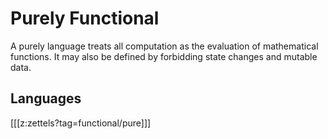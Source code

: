 # Purely Functional

A purely <functional-programing> language treats all computation as the evaluation of mathematical functions.
It may also be defined by forbidding state changes and mutable data.

## Languages

[[[z:zettels?tag=functional/pure]]]
